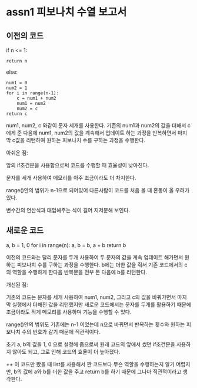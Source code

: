 # assn1 피보나치 수열 보고서

## 이전의 코드
if n <= 1:

	return n

else:

	num1 = 0
	num2 = 1
	for i in range(n-1):
		c = num1 + num2
		num1 = num2
		num2 = c
	return c

num1, num2, c 와같이 문자 세개를 사용한다.
기존의 num1과 num2의 값을 더해서 c에게 준 다음에 num1, num2의 값을 계속해서 업데이트 하는 과정을 반복하면서 마지막 c값을 리턴하여 원하는 피보나치 수를 구하는 과정을 수행한다.

아쉬운 점:

앞의 if조건문을 사용함으로써 코드를 수행할 때 효율성이 낮아진다. 

문자를 세개 사용하여 메모리를 아주 조금이라도 더 차지한다.

range()안의 범위가 n-1으로 되어있어 다른사람이 코드를 처음 볼 때 혼동이 올 우려가 있다.

변수간의 연산식과 대입해주는 식이 길어 지저분해 보인다.

## 새로운 코드
a, b = 1, 0
for i in range(n):
	a, b = b, a + b
return b


이전의 코드와는 달리 문자를 두개 사용하여 두 문자의 값을 계속 업데이트 해가면서 원하는 피보나치 수를 구하는 과정을 수행한다. b에는 더한 값을 줘서 기존 코드에서의 c의 역할을 수행하게 한다음 반복문을 전부 돈 다음에 b를 리턴한다.

개선된 점:

기존의 코드는 문자를 세개 사용하여 num1, num2, 그리고 c의 값을 바꿔가면서 마지막 실행에서 더해진 값을 리턴했지만 새로운 코드에서는 문자를 두개를 활용하기 때문에 조금이라도 적게 메모리를 사용하며 기능을 수행할 수 있다.

range()안의 범위도 기존에는 n-1 이었는데 n으로 바뀌면서 반복하는 횟수와 원하는 피보나치 수의 번호가 같기 때문에 직관적이다.

초기 a, b의 값을 1, 0 으로 설정해 줌으로써 원래 코드의 앞에서 썼던 if조건문을 사용하지 않아도 되고, 그로 인해 코드의 효율이 더 높아졌다.



 ++ 이 코드만 봤을 때 list를 사용해서 짠 코드보다 무슨 역할을 수행하는지 알기 어렵지만, b의 값에 a와 b를 더한 값을 주고 return b를 하기 때문에 그나마 직관적이라고 생각한다.

